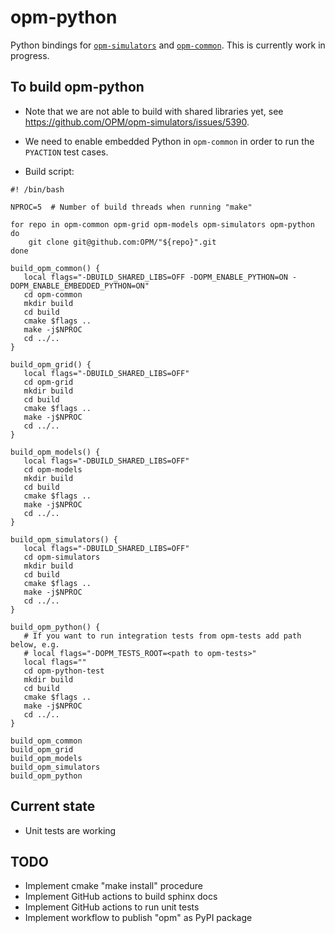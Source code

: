 # opm-python

Python bindings for [`opm-simulators`](https://github.com/OPM/opm-simulators) and [`opm-common`](https://github.com/OPM/opm-common). This is currently work in progress.

## To build opm-python

- Note that we are not able to build with shared libraries yet, see https://github.com/OPM/opm-simulators/issues/5390.

- We need to enable embedded Python in `opm-common` in order to run the `PYACTION` test cases.

- Build script:

```
#! /bin/bash

NPROC=5  # Number of build threads when running "make"

for repo in opm-common opm-grid opm-models opm-simulators opm-python
do
    git clone git@github.com:OPM/"${repo}".git
done

build_opm_common() {
   local flags="-DBUILD_SHARED_LIBS=OFF -DOPM_ENABLE_PYTHON=ON -DOPM_ENABLE_EMBEDDED_PYTHON=ON"
   cd opm-common
   mkdir build
   cd build
   cmake $flags ..
   make -j$NPROC
   cd ../..
}

build_opm_grid() {
   local flags="-DBUILD_SHARED_LIBS=OFF"
   cd opm-grid
   mkdir build
   cd build
   cmake $flags ..
   make -j$NPROC
   cd ../..
}

build_opm_models() {
   local flags="-DBUILD_SHARED_LIBS=OFF"
   cd opm-models
   mkdir build
   cd build
   cmake $flags ..
   make -j$NPROC
   cd ../..
}

build_opm_simulators() {
   local flags="-DBUILD_SHARED_LIBS=OFF"
   cd opm-simulators
   mkdir build
   cd build
   cmake $flags ..
   make -j$NPROC
   cd ../..
}

build_opm_python() {
   # If you want to run integration tests from opm-tests add path below, e.g.
   # local flags="-DOPM_TESTS_ROOT=<path to opm-tests>"
   local flags=""
   cd opm-python-test
   mkdir build
   cd build
   cmake $flags ..
   make -j$NPROC
   cd ../..
}

build_opm_common
build_opm_grid
build_opm_models
build_opm_simulators
build_opm_python

```
## Current state

- Unit tests are working

## TODO

- Implement cmake "make install" procedure
- Implement GitHub actions to build sphinx docs
- Implement GitHub actions to run unit tests
- Implement workflow to publish "opm" as PyPI package
